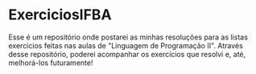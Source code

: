 # ExerciciosIFBA
 Esse é um repositório onde postarei as minhas resoluções para as listas exercicios feitas nas aulas  de "Linguagem de Programação II".
 Através desse repositório, poderei acompanhar os exercícios que resolvi e, até, melhorá-los futuramente!
